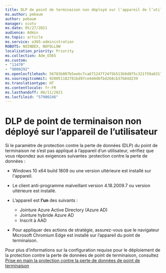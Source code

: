 ```yaml
---
title: DLP de point de terminaison non déployé sur l’appareil de l’utilisateur
ms.author: pebaum
author: pebaum
manager: scotv
ms.date: 05/27/2021
audience: Admin
ms.topic: article
ms.service: o365-administration
ROBOTS: NOINDEX, NOFOLLOW
localization_priority: Priority
ms.collection: Adm_O365
ms.custom:
- "11470"
- "9000292"
ms.openlocfilehash: 56783b007b5eebc7ca671247f24f5b513b9d8f5c321f59a63170425c2d376a94
ms.sourcegitcommit: 920051182781bd97ce4d4d6fbd268cb37b84d239
ms.translationtype: HT
ms.contentlocale: fr-FR
ms.lasthandoff: 08/11/2021
ms.locfileid: "57900246"
---
```

# <a name="endpoint-dlp-not-deployed-to-users-device"></a>DLP de point de terminaison non déployé sur l’appareil de l’utilisateur

Si le paramètre de protection contre la perte de données (DLP) du point de terminaison ne s’est pas appliqué à l’appareil d’un utilisateur, vérifiez que vous répondez aux exigences suivantes :protection contre la perte de données :

- Windows 10 x64 build 1809 ou une version ultérieure est installé sur l'appareil.
- Le client anti-programme malveillant version 4.18.2009.7 ou version ultérieure est installé.
- L’appareil est **l’un** des suivants :
    
    - Jointure Azure Active Directory (Azure AD)
    - Jointure hybride Azure AD
    - Inscrit à AAD

- Pour appliquer des actions de stratégie, assurez-vous que le navigateur Microsoft Chromium Edge est installé sur l’appareil du point de terminaison.

Pour plus d’informations sur la configuration requise pour le déploiement de la protection contre la perte de données de point de terminaison, consultez [Prise en main la protection contre la perte de données de point de terminaison](https://docs.microsoft.com/microsoft-365/compliance/endpoint-dlp-getting-started#prepare-your-endpoints)